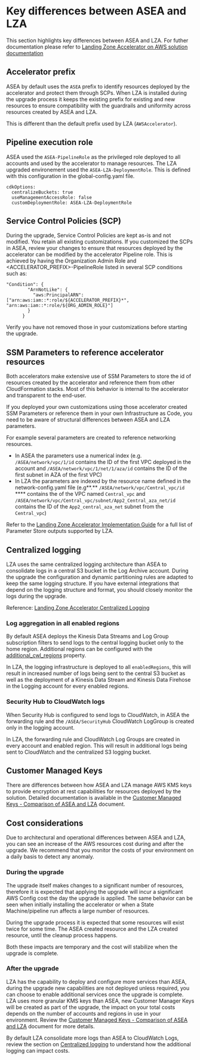 # Key differences between ASEA and LZA

This section highlights key differences between ASEA and LZA. For futher documentation please refer to [Landing Zone Accelerator on AWS solution documentation](https://aws.amazon.com/solutions/implementations/landing-zone-accelerator-on-aws/)


## Accelerator prefix

ASEA by default uses the `ASEA` prefix to identify resources deployed by the accelerator and protect them through SCPs. When LZA is installed during the upgrade process it keeps the existing prefix for existing and new resources to ensure compatibility with the guardrails and uniformity across resources created by ASEA and LZA.

This is different than the default prefix used by LZA (`AWSAccelerator`).

## Pipeline execution role

ASEA used the `ASEA-PipelineRole` as the privileged role deployed to all accounts and used by the accelerator to manage resources. The LZA upgraded environement used the  `ASEA-LZA-DeploymentRole`. This is defined with this configuration in the global-config.yaml file.


```
cdkOptions:
  centralizeBuckets: true
  useManagementAccessRole: false
  customDeploymentRole: ASEA-LZA-DeploymentRole
```

## Service Control Policies (SCP)
During the upgrade, Service Control Policies are kept as-is and not modified. You retain all existing customizations. If you customized the SCPs in ASEA, review your changes to ensure that resources deployed by the accelerator can be modified by the accelerator Pipeline role.  This is achieved by having the Organization Admin Role and <ACCELERATOR_PREFIX>-PipelineRole listed in several SCP conditions such as:
```
"Condition": {
        "ArnNotLike": {
          "aws:PrincipalARN": ["arn:aws:iam::*:role/${ACCELERATOR_PREFIX}*", "arn:aws:iam::*:role/${ORG_ADMIN_ROLE}"]
        }
      }
```
Verify you have not removed those in your customizations before starting the upgrade.

## SSM Parameters to reference accelerator resources

Both accelerators make extensive use of SSM Parameters to store the id of resources created by the accelerator and reference them from other CloudFormation stacks. Most of this behavior is internal to the accelerator and transparent to the end-user.

If you deployed your own customizations using those accelerator created SSM Parameters or reference them in your own Infrastructure as Code, you need to be aware of structural differences between ASEA and LZA parameters.

For example several parameters are created to reference networking resources.

* In ASEA the parameters use a numerical index (e.g. `/ASEA/network/vpc/1/id` contains the ID of the first VPC deployed in the account and `/ASEA/network/vpc/1/net/1/aza/id` contains the ID of the first subnet in AZA of the first VPC)
* In LZA the parameters are indexed by the resource name defined in the network-config.yaml file (e.g**.** `/ASEA/network/vpc/Central_vpc/id` **** contains the of the VPC named `Central_vpc` and `/ASEA/network/vpc/Central_vpc/subnet/App2_Central_aza_net/id` contains the ID of the `App2_central_aza_net` subnet from the `Central_vpc`)


Refer to the [Landing Zone Accelerator Implementation Guide](https://docs.aws.amazon.com/solutions/latest/landing-zone-accelerator-on-aws/accessing-solution--outputs-through-parameter-store.html) for a full list of Parameter Store outputs supported by LZA.

## Centralized logging
LZA uses the same centralized logging architecture than ASEA to consolidate logs in a central S3 bucket in the Log Archive account. During the upgrade the configuration and dynamic partitioning rules are adapted to keep the same logging structure. If you have external integrations that depend on the logging structure and format, you should closely monitor the logs during the upgrade.

Reference: [Landing Zone Accelerator Centralized Logging](https://awslabs.github.io/landing-zone-accelerator-on-aws/latest/user-guide/logging/#log-centralization-methods)

### Log aggregation in all enabled regions
By default ASEA deploys the Kinesis Data Streams and Log Group subscription filters to send logs to the central logging bucket only to the home region. Additional regions can be configured with the [additional_cwl_regions](https://aws-samples.github.io/aws-secure-environment-accelerator/v1.5.6-a/schema/en/interfaces/GlobalOptions.html#additional_cwl_regions) property.

In LZA, the logging infrastructure is deployed to all `enabledRegions`, this will result in increased number of logs being sent to the central S3 bucket as well as the deployment of a Kinesis Data Stream and Kinesis Data Firehose in the Logging account for every enabled regions.

### Security Hub to CloudWatch logs
When Security Hub is configured to send logs to CloudWatch, in ASEA the forwarding rule and the `/ASEA/SecurityHub` CloudWatch LogGroup is created only in the logging account.

In LZA, the forwarding rule and CloudWatch Log Groups are created in every account and enabled region. This will result in additional logs being sent to CloudWatch and the centralized S3 logging bucket.


## Customer Managed Keys
There are differences between how ASEA and LZA manage AWS KMS keys to provide encryption at rest capabilities for resources deployed by the solution. Detailed documentation is available in the [Customer Managed Keys - Comparison of ASEA and LZA](./kms.md) document.

## Cost considerations
Due to architectural and operational differences between ASEA and LZA, you can see an increase of the AWS resources cost during and after the upgrade. We recommend that you monitor the costs of your environment on a daily basis to detect any anomaly.

### During the upgrade
The upgrade itself makes changes to a significant number of resources, therefore it is expected that applying the upgrade will incur a significant AWS Config cost the day the upgrade is applied. The same behavior can be seen when initially installing the accelerator or when a State Machine/pipeline run affects a large number of resources.

During the upgrade process it is expected that some resources will exist twice for some time. The ASEA created resource and the LZA created resource, until the cleanup process happens.

Both these impacts are temporary and the cost will stabilize when the upgrade is complete.

### After the upgrade
LZA has the capability to deploy and configure more services than ASEA, during the upgrade new capabilities are not deployed unless required, you can choose to enable additional services once the upgrade is complete. LZA uses more granular KMS keys than ASEA, new Customer Manager Keys will be created as part of the upgrade, the impact on your total costs depends on the number of accounts and regions in use in your environment. Review the [Customer Managed Keys - Comparison of ASEA and LZA](./kms.md) document for more details.

By default LZA consolidate more logs than ASEA to CloudWatch Logs, review the section on [Centralized logging](#centralized-logging) to understand how the additional logging can impact costs.